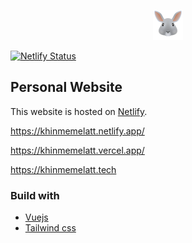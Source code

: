 <p align="center">
    <img src="https://github.com/KhinMeMeLatt/portfolio/blob/main/img/rabbit.png">
</p>

[![Netlify Status](https://api.netlify.com/api/v1/badges/90c578ab-b8d7-4928-b950-adf4a524e838/deploy-status)](https://app.netlify.com/sites/khinmemelatt/deploys)

## Personal Website
This website is hosted on [Netlify](https://www.netlify.com/).

https://khinmemelatt.netlify.app/

https://khinmemelatt.vercel.app/

https://khinmemelatt.tech

### Build with
- [Vuejs](https://vuejs.org/v2/guide/)
- [Tailwind css](https://tailwindcss.com/docs)